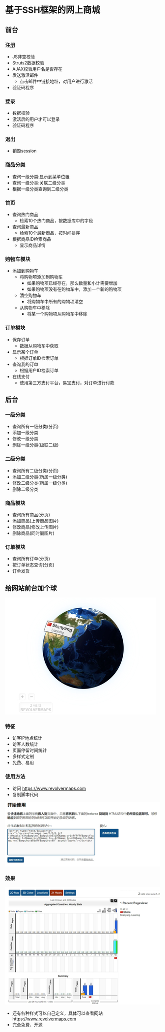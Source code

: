 # 基于SSH框架的网上商城
## 前台
### 注册
- JS非空校验
- Struts2数据校验
- AJAX校验用户名是否存在
- 发送激活邮件
    - 点击邮件中链接地址，对用户进行激活
- 验证码程序
### 登录
- 数据校验
- 激活后的用户才可以登录
- 验证码程序
### 退出
- 销毁session
### 商品分类
- 查询一级分类:显示到菜单位置
- 查询一级分类:关联二级分类
- 根据一级分类查询到二级分类
### 首页
- 查询热门商品
    - 检索10个热门商品，按数据库中的字段
- 查询最新商品
    - 检索10个最新商品，按时间排序
- 根据商品ID检索商品
    - 显示商品详情
### 购物车模块
- 添加到购物车
    - 将购物项添加到购物车
        - 如果购物项已经存在，那么数量和小计需要增加
        - 如果购物项没有在购物车中，添加一个新的购物项
    - 清空购物车
        - 将购物车中所有的购物项清空
    - 从购物车中移除
        - 将某一个购物项从购物车中移除
### 订单模块
- 保存订单
    - 数据从购物车中获取
- 显示某个订单
    - 根据订单ID检索订单
- 查询我的订单
    - 根据用户ID检索订单
- 在线支付
    - 使用第三方支付平台，易宝支付，对订单进行付款
## 后台
### 一级分类
- 查询所有一级分类(分页)
- 添加一级分类
- 修改一级分类
- 删除一级分类(级联二级)
### 二级分类
- 查询所有二级分类(分页)
- 添加二级分类(所属一级分类)
- 修改二级分类(所属一级分类)
- 删除二级分类
### 商品模块
- 查询所有商品(分页)
- 添加商品(上传商品图片)
- 修改商品(修改上传图片)
- 删除商品(同时删图片)
### 订单模块
- 查询所有订单(分页)
- 按订单状态查询(分页)
- 订单发货
## 给网站前台加个球

![](./_image/2018-06-05-13-42-36.jpg)
### 特征
- 访客IP地点统计
- 访客人数统计
- 页面停留时间统计
- 多样式定制
- 免费、易用
### 使用方法
- 访问 https://www.revolvermaps.com
- 复制脚本代码

![](./_image/2018-06-05-13-46-19.jpg)
### 效果

![](./_image/2018-06-05-13-47-17.jpg)
- 还有各种样式可以自己定义，具体可以查看网站https://www.revolvermaps.com
- 完全免费、开源
